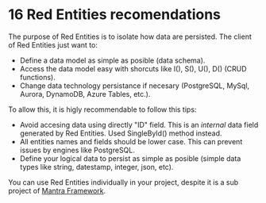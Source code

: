 # 16 Red Entities recomendations

The purpose of Red Entities is to isolate how data are persisted. The client of Red Entities just want to:

* Define a data model as simple as posible (data schema).
* Access the data model easy with shorcuts like I(), S(), U(), D() (CRUD functions).
* Change data technology persistance if necesary (PostgreSQL, MySql, Aurora, DynamoDB, Azure Tables, etc.).

To allow this, it is higly recommendable to follow this tips:

* Avoid accesing data using directly "ID" field. This is an *internal* data field generated by Red Entities. Used SingleById() method instead.
* All entities names and fields should be lower case. This can prevent issues by engines like PostgreSQL.
* Define your logical data to persist as simple as posible (simple data types like string, datestamp, integer, json, etc).

You can use Red Entities individually in your project, despite it is a sub project of [Mantra Framework](https://www.mantrajs.com).
